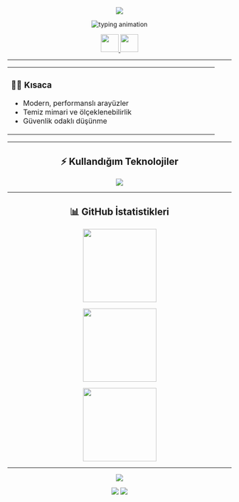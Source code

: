 <!-- Banner -->
<p align="center">
  <img src="https://capsule-render.vercel.app/api?type=rect&color=0:0F2027,50:203A43,100:2C5364&height=120&text=Oğulcan%20Eğri&fontColor=E2E8F0&fontAlign=50&fontSize=48&desc=Web%20Front-End%20%26%20Siber%20Güvenlik&descAlign=50&descAlignY=75&descSize=16](https://photos.app.goo.gl/HxtwfMgMwVUQG5xW7)"/>
</p>

<!-- Typing -->
<p align="center">
  <img src="https://readme-typing-svg.demolab.com?font=JetBrains+Mono&pause=1000&center=true&vCenter=true&width=600&lines=Frontend+Geli%C5%9Ftirici;Siber+G%C3%BCvenlik+Merakl%C4%B1s%C4%B1;Temiz+kod%2C+h%C4%B1zl%C4%B1+aray%C3%BCz%2C+g%C3%BCvenli+uygulama" alt="typing animation" />
</p>

<!-- Sosyal -->
<p align="center">
  <a href="https://github.com/ogulcanegridev" target="_blank">
    <img src="https://skillicons.dev/icons?i=github" width="40" />
  </a>
  <a href="mailto:ogulcanegri0619@gmail.com" target="_blank">
    <img src="https://skillicons.dev/icons?i=gmail" width="40" />
  </a>
</p>

---

<!-- Hakkımda mini kart -->
<div align="center">
  <table>
    <tr>
      <td align="left" width="450">
        <h3>🧑‍💻 Kısaca</h3>
        <ul>
          <li>Modern, performanslı arayüzler</li>
          <li>Temiz mimari ve ölçeklenebilirlik</li>
          <li>Güvenlik odaklı düşünme</li>
        </ul>
      </td>
    </tr>
  </table>
</div>

---

<!-- Teknolojiler -->
<h2 align="center">⚡ Kullandığım Teknolojiler</h2>
<p align="center">
  <img src="https://skillicons.dev/icons?i=html,css,js,cs,linux,vscode&perline=6" />
</p>

---

<!-- İstatistikler -->
<h2 align="center">📊 GitHub İstatistikleri</h2>
<p align="center">
  <img src="https://github-readme-stats.vercel.app/api?username=ogulcanegridev&show_icons=true&theme=tokyonight&hide_border=true" height="165" />
</p>
<p align="center">
  <img src="https://github-readme-streak-stats.herokuapp.com?user=ogulcanegridev&theme=tokyonight&hide_border=true" height="165" />
</p>
<p align="center">
  <img src="https://github-readme-stats.vercel.app/api/top-langs/?username=ogulcanegridev&layout=compact&theme=tokyonight&hide_border=true" height="165" />
</p>

---

<!-- İnce neon ayırıcı -->
<p align="center">
  <img src="https://capsule-render.vercel.app/api?type=wave&color=0:0F2027,50:203A43,100:2C5364&height=80&section=footer"/>
</p>

<!-- Ziyaretçi / profil rozetleri -->
<p align="center">
  <img src="https://komarev.com/ghpvc/?username=ogulcanegridev&style=flat&label=Ziyaret&color=2C5364" />
  <a href="https://github.com/ogulcanegridev?tab=repositories">
    <img src="https://img.shields.io/badge/Projeler-Repo%20Listesi-2C5364?style=flat" />
  </a>
</p>
